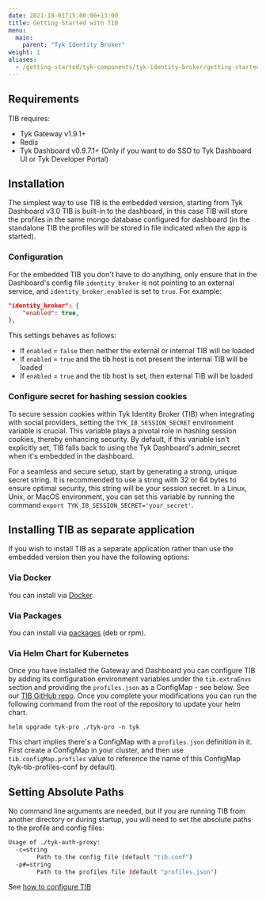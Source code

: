 ```yaml
--- 
date: 2021-18-01T15:00:00+13:00
title: Getting Started with TIB
menu:
  main:
    parent: "Tyk Identity Broker"
weight: 1
aliases:
  - /getting-started/tyk-components/tyk-identity-broker/getting-started/
---
```


## Requirements

TIB requires:

- Tyk Gateway v1.9.1+
- Redis
- Tyk Dashboard v0.9.7.1+ (Only if you want to do SSO to Tyk Dashboard UI or Tyk Developer Portal)

## Installation

The simplest way to use TIB is the embedded version, starting from Tyk Dashboard v3.0 TIB is built-in to the dashboard, in this case TIB will store the profiles in the same mongo database configured for dashboard (in the standalone TIB the profiles will be stored in file indicated when the app is started). 


### Configuration

For the embedded TIB you don't have to do anything, only ensure that in the Dashboard's config file `identity_broker` is not pointing to an external service, and `identity_broker.enabled` is set to `true`. For example:

```json
"identity_broker": {
    "enabled": true,
},
```

This settings behaves as follows:

* If `enabled` = `false` then neither the external or internal TIB will be loaded
* If `enabled` = `true` and the tib host is not present the internal TIB will be loaded
* If `enabled` = `true` and the tib host is set, then external TIB will be loaded

### Configure secret for hashing session cookies
To secure session cookies within Tyk Identity Broker (TIB) when integrating with social providers, setting the `TYK_IB_SESSION_SECRET` environment variable is crucial. This variable plays a pivotal role in hashing session cookies, thereby enhancing security. By default, if this variable isn't explicitly set, TIB falls back to using the Tyk Dashboard's admin_secret when it's embedded in the dashboard.

For a seamless and secure setup, start by generating a strong, unique secret string. It is recommended to use a string with 32 or 64 bytes to ensure optimal security, this string will be your session secret. In a Linux, Unix, or MacOS environment, you can set this variable by running the command `export TYK_IB_SESSION_SECRET='your_secret'`.

## Installing TIB as separate application

If you wish to install TIB as a separate application rather than use the embedded version then you have the following options:

### Via Docker

You can install via [Docker](https://hub.docker.com/r/tykio/tyk-identity-broker/).

### Via Packages

You can install via [packages](https://packagecloud.io/tyk/tyk-identity-broker/install#bash-deb) (deb or rpm).

### Via Helm Chart for Kubernetes

Once you have installed the Gateway and Dashboard you can configure TIB by adding its configuration environment variables under the `tib.extraEnvs` section and providing the `profiles.json` as a ConfigMap - see below. See our [TIB GitHub repo](https://github.com/TykTechnologies/tyk-identity-broker#how-to-configure-tib). Once you complete your modifications you can run the following command from the root of the repository to update your helm chart.

```helm
helm upgrade tyk-pro ./tyk-pro -n tyk
```

This chart implies there's a ConfigMap with a `profiles.json` definition in it. First create a ConfigMap in your cluster, and then use `tib.configMap.profiles` value to reference the name of this ConfigMap (tyk-tib-profiles-conf by default).

## Setting Absolute Paths

No command line arguments are needed, but if you are running TIB from another directory or during startup, you will need to set the absolute paths to the profile and config files:

```bash
Usage of ./tyk-auth-proxy:
  -c=string
        Path to the config file (default "tib.conf")
  -p#=string
        Path to the profiles file (default "profiles.json")
```

See [how to configure TIB](https://github.com/TykTechnologies/tyk-identity-broker#how-to-configure-tib) 
